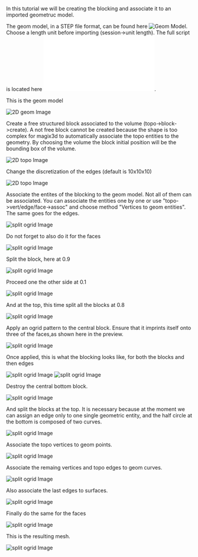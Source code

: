 In this tutorial we will be creating the blocking and associate it to an imported geometruc model.


The geom model, in a STEP file format, can be found here ![Geom Model](B0.step). Choose a length unit before importing (session->unit length).
The full script is located here ![whole script](b0.py).

This is the geom model 

![2D geom Image](figures/geom.png)

Create a free structured block associated to the volume (topo->block->create). A not free block cannot be created because the shape is too complex for magix3d to automatically associate the topo entities to the geometry. By choosing the volume the block initial position will be the bounding box of the volume.

![2D topo Image](figures/block.png)

Change the discretization of the edges (default is 10x10x10)

![2D topo Image](figures/discretize.png)

Associate the entites of the blocking to the geom model. Not all of them can be associated. You can associate the entities one by one or use "topo->vert/edge/face->assoc" and choose method "Vertices to geom entities". The same goes for the edges.

![split ogrid Image](figures/assoc2.png)

Do not forget to also do it for the faces

![split ogrid Image](figures/assoc.png)

Split the block, here at 0.9

![split ogrid Image](figures/split_r.png)

Proceed one the other side at 0.1

![split ogrid Image](figures/split_l.png)

And at the top, this time split all the blocks at 0.8

![split ogrid Image](figures/split_t.png)

Apply an ogrid pattern to the central block. Ensure that it imprints itself onto three of the faces,as shown here in the preview.

![split ogrid Image](figures/ogrid_preview.png)

Once applied, this is what the blocking looks like, for both the blocks and then edges

![split ogrid Image](figures/ogrid_blocks.png) ![split ogrid Image](figures/ogrid_edges.png)

Destroy the central bottom block.

![split ogrid Image](figures/destroy.png)

And split the blocks at the top. It is necessary because at the moment we can assign an edge only to one single geometric entity, and the half circle at the bottom is composed of two curves.

![split ogrid Image](figures/split.png)

Associate the topo vertices to geom points.

![split ogrid Image](figures/assoc_vert.png)

Associate the remaing vertices and topo edges to geom curves.

![split ogrid Image](figures/assoc_edges.png)

Also associate the last edges to surfaces.

![split ogrid Image](figures/assoc_edges_surf.png)

Finally do the same for the faces

![split ogrid Image](figures/assoc_faces.png)

This is the resulting mesh.

![split ogrid Image](figures/mesh.png)
